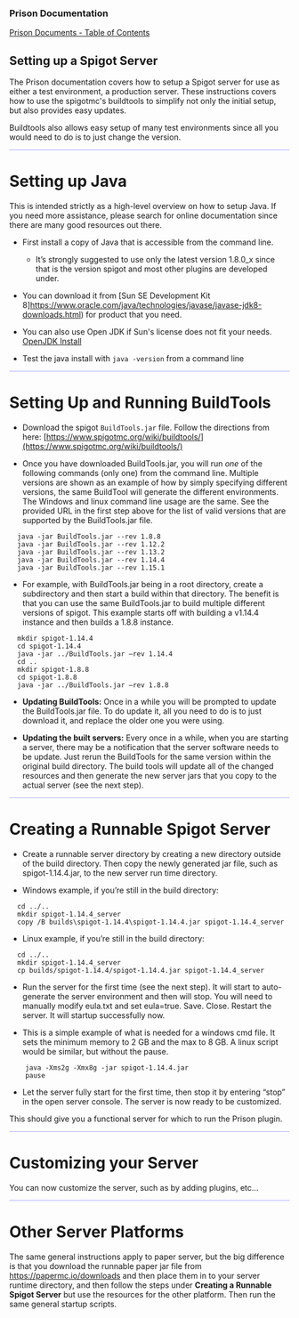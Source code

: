 
### Prison Documentation 
[Prison Documents - Table of Contents](prison_docs_000_toc.md)

## Setting up a Spigot Server

The Prison documentation covers how to setup a Spigot server for use as either
a test environment, a production server.  These instructions covers how to
use the spigotmc's buildtools to simplify not only the initial setup, 
but also provides easy updates.  

Buildtools also allows easy setup of many test environments since all you 
would need to do is to just change the version.



<hr style="height:1px; border:none; color:#aaf; background-color:#aaf;">


# Setting up Java
This is intended strictly as a high-level overview on how to setup Java.
If you need more assistance, please search for online documentation since
there are many good resources out there.

*  First install a copy of Java that is accessible from the command line.  
	- It’s strongly suggested to use only the latest version 1.8.0_x since that is the version spigot and most other plugins are developed under.
    
    
*  You can download it from [Sun SE Development Kit 8]https://www.oracle.com/java/technologies/javase/javase-jdk8-downloads.html) for product that you need.


*  You can also use Open JDK if Sun's license does not fit your needs. [OpenJDK Install](https://openjdk.java.net/install/)


*  Test the java install with `java -version` from a command line

<hr style="height:1px; border:none; color:#aaf; background-color:#aaf;">



# Setting Up and Running BuildTools

*  Download the spigot `BuildTools.jar` file.  Follow the directions from here:
	[https://www.spigotmc.org/wiki/buildtools/](https://www.spigotmc.org/wiki/buildtools/)


*  Once you have downloaded BuildTools.jar, you will run *one* of the following commands (only one) from the command line.  Multiple versions are shown as an example of how by simply specifying different versions, the same BuildTool will generate the different environments.  The Windows and linux command line usage are the same.  See the provided URL in the first step above for the list of valid versions that are supported by the BuildTools.jar file.  

```
  java -jar BuildTools.jar --rev 1.8.8
  java -jar BuildTools.jar --rev 1.12.2
  java -jar BuildTools.jar --rev 1.13.2
  java -jar BuildTools.jar --rev 1.14.4
  java -jar BuildTools.jar --rev 1.15.1
```

*  For example, with BuildTools.jar being in a root directory, create a subdirectory and then start a build within that directory.  The benefit is that you can use the same BuildTools.jar to build multiple different versions of spigot.  This example starts off with building a v1.14.4 instance and then builds a 1.8.8 instance.

```
  mkdir spigot-1.14.4
  cd spigot-1.14.4
  java -jar ../BuildTools.jar –rev 1.14.4
  cd ..
  mkdir spigot-1.8.8
  cd spigot-1.8.8
  java -jar ../BuildTools.jar –rev 1.8.8
```

*  **Updating BuildTools:** Once in a while you will be prompted to update the BuildTools.jar file. To do update it, all you need to do is to just download it, and replace the older one you were using.  


*  **Updating the built servers:** Every once in a while, when you are starting a server, there may be a notification that the server software needs to be update.  Just rerun the BuildTools for the same version within the original build directory.  The build tools will update all of the changed resources and then generate the new server jars that you copy to the actual server (see the next step).  


<hr style="height:1px; border:none; color:#aaf; background-color:#aaf;">



# Creating a Runnable Spigot Server

*  Create a runnable server directory by creating a new directory outside of the build directory. Then copy the newly generated jar file, such as spigot-1.14.4.jar, to the new server run time directory. 


*  Windows example, if you’re still in the build directory:

```
  cd ../..
  mkdir spigot-1.14.4_server
  copy /B builds\spigot-1.14.4\spigot-1.14.4.jar spigot-1.14.4_server
```

*  Linux example, if you’re still in the build directory:

```
  cd ../..
  mkdir spigot-1.14.4_server
  cp builds/spigot-1.14.4/spigot-1.14.4.jar spigot-1.14.4_server
```


*  Run the server for the first time (see the next step). It will start to auto-generate the server environment and then will stop.  You will need to manually modify eula.txt and set eula=true.  Save.  Close.  Restart the server.  It will startup successfully now.


*  This is a simple example of what is needed for a windows cmd file. It sets the minimum memory to 2 GB and the max to 8 GB.  A linux script would be similar, but without the pause.

```
    java -Xms2g -Xmx8g -jar spigot-1.14.4.jar
    pause
```

*  Let the server fully start for the first time, then stop it by entering “stop” in the open server console.  The server is now ready to be customized.


This should give you a functional server for which to run the Prison plugin.  


<hr style="height:1px; border:none; color:#aaf; background-color:#aaf;">



# Customizing your Server

You can now customize the server, such as by adding plugins, etc...


<hr style="height:1px; border:none; color:#aaf; background-color:#aaf;">



# Other Server Platforms

The same general instructions apply to paper server, but the big difference is that you download the runnable paper jar file from https://papermc.io/downloads and then place them in to your server runtime directory, and then follow the steps under **Creating a Runnable Spigot Server** but use the resources for the other platform.  Then run the same general startup scripts.


